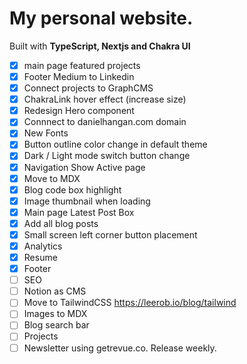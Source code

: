 # My personal website.

Built with **TypeScript, Nextjs and Chakra UI**

- [x] main page featured projects
- [x] Footer Medium to Linkedin
- [x] Connect projects to GraphCMS
- [x] ChakraLink hover effect (increase size)
- [x] Redesign Hero component
- [x] Connnect to danielhangan.com domain
- [x] New Fonts
- [x] Button outline color change in default theme
- [x] Dark / Light mode switch button change
- [x] Navigation Show Active page
- [x] Move to MDX
- [x] Blog code box highlight
- [x] Image thumbnail when loading
- [x] Main page Latest Post Box
- [x] Add all blog posts
- [x] Small screen left corner button placement
- [x] Analytics
- [x] Resume
- [x] Footer
- [ ] SEO
- [ ] Notion as CMS
- [ ] Move to TailwindCSS https://leerob.io/blog/tailwind
- [ ] Images to MDX
- [ ] Blog search bar
- [ ] Projects
- [ ] Newsletter using getrevue.co. Release weekly.
